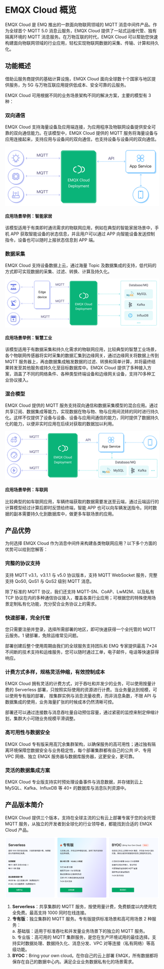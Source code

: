 # EMQX Cloud 概览

EMQX Cloud 是 EMQ 推出的一款面向物联网领域的 MQTT 消息中间件产品。作为全球首个 MQTT 5.0 消息云服务，EMQX Cloud 提供了一站式运维代管、独有隔离环境的 MQTT 消息服务。在万物互联的时代，EMQX Cloud 可以帮助您快速构建面向物联网领域的行业应用，轻松实现物联网数据的采集、传输、计算和持久化。


<!-- ![emqx_cloud](./_assets/product_description_zh.png) -->

## 功能概述

借助云服务商提供的基础计算设施，EMQX Cloud 面向全球数十个国家与地区提供服务，为 5G 与万物互联应用提供低成本、安全可靠的云服务。

EMQX Cloud 可用根据不同的业务场景架构不同的解决方案，主要的模型有 3 种：

### 双向通信
EMQX Cloud 支持海量设备及应用端连接，为应用程序及物联网设备提供安全可靠的双向通信能力。在该模型中，EMQX Cloud 提供的 MQTT 服务将海量设备与应用连接起来，支持应用与设备间的双向通信，也支持设备与设备间的双向通信。

![emqx_cloud_model_1](./_assets/model_1.png)

#### 应用场景举例：智能家居
该模型适用于有类即时通讯需求的物联网应用，例如在典型的智能家居场景中，手机 APP 获取智能设备的状态信息，并且用户可以通过 APP 向智能设备发送控制指令，设备也可以随时上报状态信息到 APP 端。



### 数据采集

EMQX Cloud 支持设备数据上云，通过海量 Topic 及数据集成的支持，低代码的方式即可实现数据的采集、过滤、转换、计算及持久化。

![emqx_cloud_model_2](./_assets/model_2.png)

#### 应用场景举例：智慧工业
该模型适用于有数据采集和持久化需求的物联网应用，比较典型的智慧工业场景，各个物联网传感器将实时采集的数据汇集到边缘网关，通过边缘网关将数据上传到 MQTT 服务器上，再由数据集成触发数据的过滤、转换和简单计算，并将最终结果转发至其他服务或持久化至目标数据库中。EMQX Cloud 提供了多种接入方案，涵盖了不同的网络条件、各种类型终端设备和边缘网关设备，支持70多种工业协议接入。


### 混合模型

EMQX Cloud 提供的 MQTT 服务支持双向通信和数据采集模型的混合应用。通过共享订阅、数据集成等能力，实现数据在物与物、物与应用间流转的同时进行持久化。这样不仅提供了设备与设备、设备与应用间通信的能力，同时提供了数据持久化的能力，以便非实时应用在后续对获取的数据加以利用。

![emqx_cloud_model_3](./_assets/model_3.png)

#### 应用场景举例：车联网
比较典型的如车联网应用，车辆终端获取的数据需要发送至云端，通过云端运行的计算模型经过计算后即时反馈给终端，智能 APP 也可以向车辆发送指令。同时数据的副本需要持久化到数据库中，做更多车联场景的应用。


## 产品优势

为何选择 EMQX Cloud 作为消息中间件来构建各类物联网应用？以下多个方面的优势可以给到您解答：

### 完整的协议支持
支持 MQTT v3.1，v3.1.1 与 v5.0 协议版本，支持 MQTT WebSocket 服务，完整支持 QoS0, QoS1 与 QoS2 级别 MQTT 消息。

除了标准的 MQTT 协议，我们还支持 MQTT-SN、CoAP、LwM2M、以及私有 TCP 协议在内的多种通信协议接入，覆盖各类行业应用；可根据您的特殊使用场景定制私有化功能，充分契合业务协议上的需求。


### 快速部署，完全托管
您只需要注册并登录，选择所需部署的地区，即可快速获得一个全托管的 MQTT 云服务。1 键部署，免除运维常见问题。

部署创建后整个使用周期由我们的全球服务支持团队和 EMQ 专家提供最高 7*24 不间断的技术支持和运维服务，您可以随时通过工单，电子邮件，电话等快速获得响应。


### 计费方式多样，规格灵活伸缩，有效控制成本
EMQX Cloud 拥有灵活的计费方式，对于吞吐和并发少的业务，可以使用按量计费的 Serverless 部署，只按照实际使用的资源进行计费。当业务量达到规模，可以使用专有版的部署，
按集群实例与消息流量收费，而非消息条数，不限 API 与数据集成的使用，业务海量扩张的时候成本仍然清晰可控。

部署还可以通过连接数与消息吞吐量自动预估容量，通过紧密的监控来制定伸缩计划，集群大小可随业务规模平滑调整。


### 高可用性与数据安全
EMQX Cloud 专有版采用高冗余集群架构，以确保服务的高可用性；通过独有隔离环境保障您数据安全与业务稳定性，每个部署集群都有自己的公共 IP、专用 VPC 网络、独立 EMQX 服务器与数据库服务器，这更安全，更可靠。


### 灵活的数据集成方案
EMQX Cloud 专业版支持实时预处理设备事件与消息数据，并存储到云上 MySQL、Kafka、InfluxDB 等 40+ 的数据库与消息队列资源中。


## 产品版本简介

EMQX Cloud 提供三个版本，支持在全球主流的公有云上部署专属于您的全托管 MQTT 服务，从独立的开发者到全球化的行业领导者，都能找到合适的 EMQX Cloud 产品。

![emqx_cloud_product](./_assets/product_edition.png)

1. **Serverless**：共享集群的 MQTT 服务，按使用量计费，免费额度以内使用完全免费。最高支持 1000 同时在线连接。
2. **专有版**：独立集群的 MQTT 服务。专有版提供标准场景和高可用场景 2 种服务：<br/>
  a. 基础版：适用于标准吞吐和并发量业务场景下的独立的 MQTT 服务。<br />
  b. 专业版：高可用的 MQTT 集群服务，是您在生产环境试用的最佳选择。支持实时数据处理、数据持久化、消息分发、VPC 对等连接（私有网络）等高级功能。
3. **BYOC**：Bring your own cloud。在你自己的云上部署 EMQX，所有数据都将保存在自己的数据中心内。满足企业业务数据私有化的场景需求。


